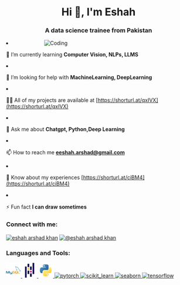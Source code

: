 <h1 align="center">Hi 👋, I'm Eshah</h1>
<h3 align="center">A data science trainee from Pakistan</h3>
<img align="right" alt="Coding" width="400" src="https://i.pinimg.com/originals/ef/c7/df/efc7df4bdceff01d890961f3eb368863.gif")

- 🌱 I’m currently learning **Computer Vision, NLPs, LLMS**

- 🤝 I’m looking for help with **MachineLearning, DeepLearning**

- 👨‍💻 All of my projects are available at [https://shorturl.at/qxIVX](https://shorturl.at/qxIVX)

- 💬 Ask me about **Chatgpt, Python,Deep Learning**

- 📫 How to reach me **eeshah.arshad@gmail.com**

- 📄 Know about my experiences [https://shorturl.at/ciBM4](https://shorturl.at/ciBM4)

- ⚡ Fun fact **I can draw sometimes**

<h3 align="left">Connect with me:</h3>
<p align="left">
<a href="https://linkedin.com/in/eshah arshad khan" target="blank"><img align="center" src="https://raw.githubusercontent.com/rahuldkjain/github-profile-readme-generator/master/src/images/icons/Social/linked-in-alt.svg" alt="eshah arshad khan" height="30" width="40" /></a>
<a href="https://medium.com/@eshah arshad khan" target="blank"><img align="center" src="https://raw.githubusercontent.com/rahuldkjain/github-profile-readme-generator/master/src/images/icons/Social/medium.svg" alt="@eshah arshad khan" height="30" width="40" /></a>
</p>

<h3 align="left">Languages and Tools:</h3>
<p align="left"> <a href="https://www.mysql.com/" target="_blank" rel="noreferrer"> <img src="https://raw.githubusercontent.com/devicons/devicon/master/icons/mysql/mysql-original-wordmark.svg" alt="mysql" width="40" height="40"/> </a> <a href="https://pandas.pydata.org/" target="_blank" rel="noreferrer"> <img src="https://raw.githubusercontent.com/devicons/devicon/2ae2a900d2f041da66e950e4d48052658d850630/icons/pandas/pandas-original.svg" alt="pandas" width="40" height="40"/> </a> <a href="https://www.python.org" target="_blank" rel="noreferrer"> <img src="https://raw.githubusercontent.com/devicons/devicon/master/icons/python/python-original.svg" alt="python" width="40" height="40"/> </a> <a href="https://pytorch.org/" target="_blank" rel="noreferrer"> <img src="https://www.vectorlogo.zone/logos/pytorch/pytorch-icon.svg" alt="pytorch" width="40" height="40"/> </a> <a href="https://scikit-learn.org/" target="_blank" rel="noreferrer"> <img src="https://upload.wikimedia.org/wikipedia/commons/0/05/Scikit_learn_logo_small.svg" alt="scikit_learn" width="40" height="40"/> </a> <a href="https://seaborn.pydata.org/" target="_blank" rel="noreferrer"> <img src="https://seaborn.pydata.org/_images/logo-mark-lightbg.svg" alt="seaborn" width="40" height="40"/> </a> <a href="https://www.tensorflow.org" target="_blank" rel="noreferrer"> <img src="https://www.vectorlogo.zone/logos/tensorflow/tensorflow-icon.svg" alt="tensorflow" width="40" height="40"/> </a> </p>
